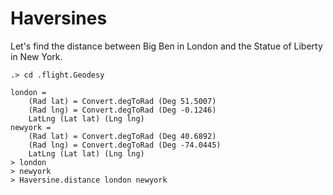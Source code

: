 # Haversines

Let's find the distance between Big Ben in London and the Statue of Liberty in
New York.

```ucm
.> cd .flight.Geodesy
```

```unison
london =
    (Rad lat) = Convert.degToRad (Deg 51.5007)
    (Rad lng) = Convert.degToRad (Deg -0.1246)
    LatLng (Lat lat) (Lng lng)
newyork =
    (Rad lat) = Convert.degToRad (Deg 40.6892)
    (Rad lng) = Convert.degToRad (Deg -74.0445)
    LatLng (Lat lat) (Lng lng)
> london
> newyork
> Haversine.distance london newyork
```